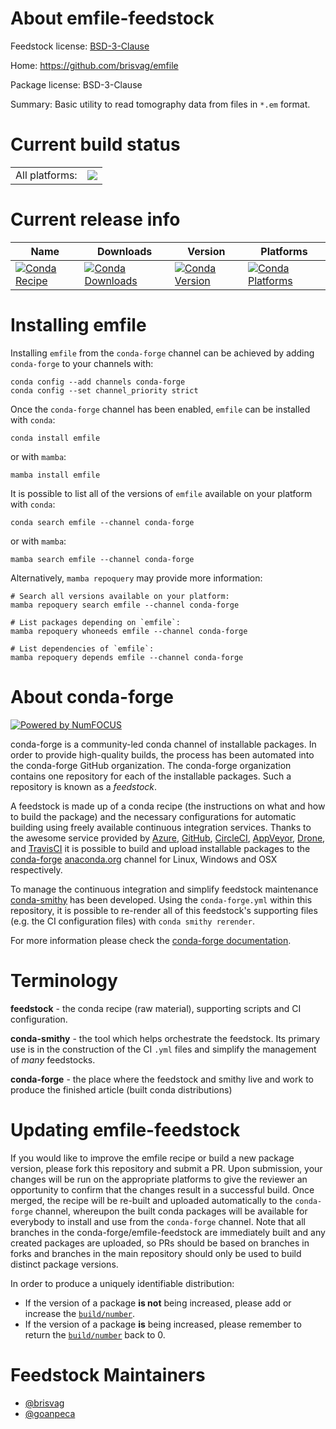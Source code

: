 About emfile-feedstock
======================

Feedstock license: [BSD-3-Clause](https://github.com/conda-forge/emfile-feedstock/blob/main/LICENSE.txt)

Home: https://github.com/brisvag/emfile

Package license: BSD-3-Clause

Summary: Basic utility to read tomography data from files in `*.em` format.

Current build status
====================


<table><tr><td>All platforms:</td>
    <td>
      <a href="https://dev.azure.com/conda-forge/feedstock-builds/_build/latest?definitionId=15150&branchName=main">
        <img src="https://dev.azure.com/conda-forge/feedstock-builds/_apis/build/status/emfile-feedstock?branchName=main">
      </a>
    </td>
  </tr>
</table>

Current release info
====================

| Name | Downloads | Version | Platforms |
| --- | --- | --- | --- |
| [![Conda Recipe](https://img.shields.io/badge/recipe-emfile-green.svg)](https://anaconda.org/conda-forge/emfile) | [![Conda Downloads](https://img.shields.io/conda/dn/conda-forge/emfile.svg)](https://anaconda.org/conda-forge/emfile) | [![Conda Version](https://img.shields.io/conda/vn/conda-forge/emfile.svg)](https://anaconda.org/conda-forge/emfile) | [![Conda Platforms](https://img.shields.io/conda/pn/conda-forge/emfile.svg)](https://anaconda.org/conda-forge/emfile) |

Installing emfile
=================

Installing `emfile` from the `conda-forge` channel can be achieved by adding `conda-forge` to your channels with:

```
conda config --add channels conda-forge
conda config --set channel_priority strict
```

Once the `conda-forge` channel has been enabled, `emfile` can be installed with `conda`:

```
conda install emfile
```

or with `mamba`:

```
mamba install emfile
```

It is possible to list all of the versions of `emfile` available on your platform with `conda`:

```
conda search emfile --channel conda-forge
```

or with `mamba`:

```
mamba search emfile --channel conda-forge
```

Alternatively, `mamba repoquery` may provide more information:

```
# Search all versions available on your platform:
mamba repoquery search emfile --channel conda-forge

# List packages depending on `emfile`:
mamba repoquery whoneeds emfile --channel conda-forge

# List dependencies of `emfile`:
mamba repoquery depends emfile --channel conda-forge
```


About conda-forge
=================

[![Powered by
NumFOCUS](https://img.shields.io/badge/powered%20by-NumFOCUS-orange.svg?style=flat&colorA=E1523D&colorB=007D8A)](https://numfocus.org)

conda-forge is a community-led conda channel of installable packages.
In order to provide high-quality builds, the process has been automated into the
conda-forge GitHub organization. The conda-forge organization contains one repository
for each of the installable packages. Such a repository is known as a *feedstock*.

A feedstock is made up of a conda recipe (the instructions on what and how to build
the package) and the necessary configurations for automatic building using freely
available continuous integration services. Thanks to the awesome service provided by
[Azure](https://azure.microsoft.com/en-us/services/devops/), [GitHub](https://github.com/),
[CircleCI](https://circleci.com/), [AppVeyor](https://www.appveyor.com/),
[Drone](https://cloud.drone.io/welcome), and [TravisCI](https://travis-ci.com/)
it is possible to build and upload installable packages to the
[conda-forge](https://anaconda.org/conda-forge) [anaconda.org](https://anaconda.org/)
channel for Linux, Windows and OSX respectively.

To manage the continuous integration and simplify feedstock maintenance
[conda-smithy](https://github.com/conda-forge/conda-smithy) has been developed.
Using the ``conda-forge.yml`` within this repository, it is possible to re-render all of
this feedstock's supporting files (e.g. the CI configuration files) with ``conda smithy rerender``.

For more information please check the [conda-forge documentation](https://conda-forge.org/docs/).

Terminology
===========

**feedstock** - the conda recipe (raw material), supporting scripts and CI configuration.

**conda-smithy** - the tool which helps orchestrate the feedstock.
                   Its primary use is in the construction of the CI ``.yml`` files
                   and simplify the management of *many* feedstocks.

**conda-forge** - the place where the feedstock and smithy live and work to
                  produce the finished article (built conda distributions)


Updating emfile-feedstock
=========================

If you would like to improve the emfile recipe or build a new
package version, please fork this repository and submit a PR. Upon submission,
your changes will be run on the appropriate platforms to give the reviewer an
opportunity to confirm that the changes result in a successful build. Once
merged, the recipe will be re-built and uploaded automatically to the
`conda-forge` channel, whereupon the built conda packages will be available for
everybody to install and use from the `conda-forge` channel.
Note that all branches in the conda-forge/emfile-feedstock are
immediately built and any created packages are uploaded, so PRs should be based
on branches in forks and branches in the main repository should only be used to
build distinct package versions.

In order to produce a uniquely identifiable distribution:
 * If the version of a package **is not** being increased, please add or increase
   the [``build/number``](https://docs.conda.io/projects/conda-build/en/latest/resources/define-metadata.html#build-number-and-string).
 * If the version of a package **is** being increased, please remember to return
   the [``build/number``](https://docs.conda.io/projects/conda-build/en/latest/resources/define-metadata.html#build-number-and-string)
   back to 0.

Feedstock Maintainers
=====================

* [@brisvag](https://github.com/brisvag/)
* [@goanpeca](https://github.com/goanpeca/)

